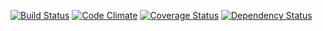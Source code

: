 [![Build Status](https://travis-ci.org/Keithbsmiley/asc_476.png?branch=master)](https://travis-ci.org/Keithbsmiley/asc_476)
[![Code Climate](https://codeclimate.com/github/Keithbsmiley/asc_476.png)](https://codeclimate.com/github/Keithbsmiley/asc_476)
[![Coverage Status](https://coveralls.io/repos/Keithbsmiley/asc_476/badge.png)](https://coveralls.io/r/Keithbsmiley/asc_476)
[![Dependency Status](https://gemnasium.com/Keithbsmiley/asc_476.png)](https://gemnasium.com/Keithbsmiley/asc_476)

